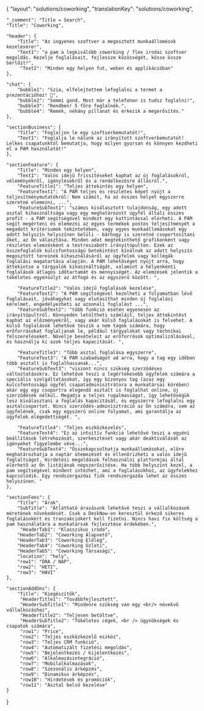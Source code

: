 {
    "layout": "solutions/coworking",
	"translationKey": "solutions/coworking",

    "_comment": "Title = Search", 
    "Title": "Coworking",

    "header": {
		"Title": "Az ingyenes szoftver a megosztott munkaállomésok kezelésére!",
        "Text1": "a pam a legkiválóbb coworking / flex irodai szoftver megoldás. Kezelje foglalásait, fejlessze közösségét, kösse össze bérlőit!",
         "Text2": "Minden egy helyen fut, weben és applikációban"
	},

    "chat": {
		"bubble1": "Szia, elfelejtettem lefoglalni a termet a prezentációhoz! 🙂",
        "bubble2": "Semmi gond. Most már a telefonon is tudsz foglalni!",
        "bubble3": "Rendben! 5 főre foglalnék.",
        "bubble4": "Remek, néhány pillanat és érkezik a megerősítés."
	},

    "sectionBusiness": {
		"Title": "Foglaljon le egy szoftverbemutatót!",
        "Text1": "Foglalja le nálunk az irányított szoftverbemutatót! Lelkes csapatunktól bemutatja, hogy milyen gyorsan és könnyen kezdheti el a PAM használatát!"
	},

    "sectionFeature": {
		"Title": "Minden egy helyen",
        "Text1": "Valós idejű frissítéseket kaphat az új foglalásokról, véleményekről, igénylésekről és a rendelkezésre állásról.",
        "FeatureTitle1": "Teljes áttekintés egy helyen",
        "FeatureText1": "A PAM teljes és részletes képet nyújt a teljesítménymutatókról: Nem számít, ha az összes helyet egyszerre szeretné elemezni, ...",
        "FeatureSubText1": "számos kiválasztott tulajdonság, egy adott asztal kihasználtsága vagy egy meghatározott ügyfél általi összes profit - a PAM segítségével mindezt egy kattintással elérheti. A PAM segít megérteni és elemezni az egyes termékek pontos teljesítményét a megadott kritériumok tekintetében, vagy egyes munkaállomásokat egy adott helyszín helyszínen belüli - bárhogy is szeretné csoportosítani őket, az Ön választása. Minden adat megtekinthető grafikonként vagy részletes elemzésként a testreszabott irányítópulton. Ezek az összefoglalók kulcsfontosságú betekintést kínálnak az adott helyszín megosztott tereinek kihasználásáról az ügyfelek vagy kollégák foglalási magatartása alapján. A PAM lehetőséget nyújt arra, hogy áttekintse a tárgyalók kihasználtságát, valamint a helyenkénti foglalások átlagos időtartamát és mennyiségét. Az elemzések jelentik a tökéletes egyensúlyt az átfogó és az egyszerű között. ",

        "FeatureTitle2": "Valós idejű foglalások kezelése",
        "FeatureText2": "A PAM segítségével kezelheti a folyamatban lévő foglalásait, jóváhagyhat vagy elutasíthat minden új foglalási kérelmet, engedélyezheti az azonnali foglalást ...",
        "FeatureSubText2": "több funkció esetén egyenesen az irányítópultról. Könnyedén letöltheti számláit, teljes áttekintést kaphat az előzményekről, vagy akár külső foglalásokat is felvehet. A külső foglalások lehetővé teszik a nem tagok számára, hogy erőforrásokat foglaljanak le, például tárgyalókat vagy technikai felszereléseket. Növelje bevételeit az erőforrások optimalizálásával, és használja ki azok teljes kapacitását. ",

        "FeatureTitle3": "Több asztal foglalása egyszerre",
        "FeatureText3": "A PAM szabadságot ad arra, hogy a tag egy időben több asztalt is foglalhassanak...",
        "FeatureSubText3": "viszont nincs szükség szerződéses változtatásokra. Ez lehetővé teszi a legértékesebb ügyfelek számára a speciális szolgáltatásokat, így egy bizonyos tag (azaz egy kulcsfontosságú ügyfél csapatadminisztrátora a munkatársai körében) akár egy egy csoportra elegendő asztalt is foglalhat online, új szerződések nélkül. Megadja a teljes rugalmasságot, így lehetőségük lesz kiválasztani a foglalás kapacitását, és egyszerre lefoglalni egy asztalcsoportot. Nincs szerződés-adminisztráció az Ön számára, sem az ügyfelének, csak egy egyszerű online folyamat, ami garantálja az ügyfelek elégedettségét. ",

        "FeatureTitle4": "Teljes eszközkezelés",
        "FeatureText4": "Ez az intuitív funkció lehetővé teszi a egyéni beállítások létrehozását, szerkesztését vagy akár deaktiválását az igényeket figyelembe véve...",
        "FeatureSubText4": "Összekapcsolhatja munkaállomásokat, előre meghatározhatja a naptár ütemezését és ellenőrizheti a valós idejű foglaltságot. Hirdetési megoldások felhasználói platformjai által elérhető az Ön listájának népszerűsítése. Ha több helyszínt kezel, a pam segítségével mindent intézhet, ami a foglalásokhoz, az ügyfelekhez kapcsolódik. Egy rendszergazdai fiók rendszergazda lehet az összes helyszínen. "
	},

    "sectionFees": {
		"Title": "Árak",
        "SubTitle": "Átlátható árazásunk lehetővé teszi a vállalkozások méretének növekedését. Csak a DeskNow-on keresztül érkező sikeres foglalásokért és tranzakciókért kell fizetni. Nincs havi fix költség a pam használatára a munkatársak fejlesztése érdekében.",
         "HeaderTab1": "Klasszikus iroda",
        "HeaderTab2": "Coworking Alapvető",
        "HeaderTab3": "Coworking Előleg",
        "HeaderTab4": "Coworking Üzleti",
        "HeaderTab5": "Coworking Társasági",
        "location": "hely",
        "row1": "ÓRA / NAP",
        "row2": "HETI",
        "row3": "HAVI"
	},

    "sectionAddOns": {
		"Title": "Kiegészítők",
         "HeaderTitle1": "Továbbfejlesztett",
         "HeaderSubTitle1": "Mindenre szükség van egy <br/> növekvő vállalkozáshoz",
         "HeaderTitle2": "Teljesen betöltve",
         "HeaderSubTitle2": "Tökéletes cégek, <br /> ügynökségek és csapatok számára",
         "row1": "Price",
         "row2": "Teljes eszközkezelő eszköz",
         "row3": "Teljes CRM funkció",
         "row4": "Automatizált fizetési megoldás",
         "row5": "Bejelentkezés / kijelentkezés",
         "row6": "Alkalmazásintegráció",
         "row7": "Mobilalkalmazások",
         "row8": "Szezonális árképzés",
         "row9": "Dinamikus árképzés",
         "row10": "Hirdetések és promóciók",
         "row11": "Asztal belső kezelése"
	}
}